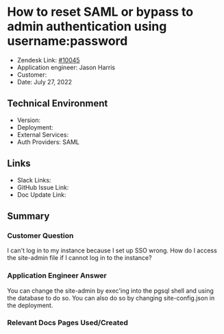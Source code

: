 
# How to reset SAML or bypass to admin authentication using username:password <!-- Ticket Title  Hint: include keywords to make it searchable -->

- Zendesk Link: [#10045](https://sourcegraph.zendesk.com/agent/tickets/10045)
- Application engineer: Jason Harris
- Customer: <!-- Redact if this contains personally identifying information -->
- Date: July 27, 2022

<!-- Data populated from integration, speak to Ben Gordon or Michael Bali if not working -->
<!-- During Internal team trial, fill missing data manually (we are waiting for all data to sync) -->

## Technical Environment
- Version: ​
- Deployment:
- External Services:
- Auth Providers: SAML


## Links
<!-- Data for application engineer manual entry -->
- Slack Links: 
- GitHub Issue Link:
- Doc Update Link:

## Summary
### Customer Question
I can't log in to my instance because I set up SSO wrong. How do I access the site-admin file if I cannot log in to the instance?

### Application Engineer Answer
You can change the site-admin by exec'ing into the pgsql shell and using the database to do so. You can also do so by changing site-config.json in the deployment.

### Relevant Docs Pages Used/Created

<!-- Once complete, upload a copy to https://github.com/sourcegraph/support-tools-internal/tree/main/resolved-tickets as a .md file -->
<!-- Name the file 10045.md -->
